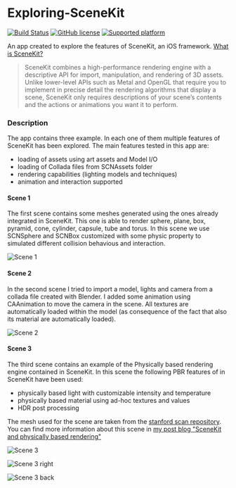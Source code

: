 # Exploring-SceneKit

[![Build Status](https://travis-ci.org/chicio/Exploring-SceneKit.svg?branch=master)](https://travis-ci.org/chicio/Exploring-SceneKit)
[![GitHub license](https://img.shields.io/badge/license-MIT-blue.svg)](https://raw.githubusercontent.com/chicio/Exploring-SceneKit/master/LICENSE.md)
[![Supported platform](https://img.shields.io/badge/platforms-iOS-orange.svg)](https://img.shields.io/badge/platforms-iOS-orange.svg)

An app created to explore the features of SceneKit, an iOS framework. [What is SceneKit?](https://developer.apple.com/reference/scenekit "What is Scenekit?")
> SceneKit combines a high-performance rendering engine with a descriptive API for import, manipulation, and rendering of 3D assets. Unlike lower-level APIs such as Metal and OpenGL that require you to implement in precise detail the rendering algorithms that display a scene, SceneKit only requires descriptions of your scene’s contents and the actions or animations you want it to perform.


### Description

The app contains three example. In each one of them multiple features of SceneKit has been explored. The main features tested in this app are:
* loading of assets using art assets and Model I/O
* loading of Collada files from SCNAssets folder
* rendering capabilities (lighting models and techniques)
* animation and interaction supported

#### Scene 1
The first scene contains some meshes generated using the ones already integrated in SceneKit. This one is able to render sphere, plane, box, pyramid, cone, cylinder, capsule, tube and torus. In this scene we use SCNSphere and SCNBox customized with some physic property to simulated different collision behavious and interaction. 

![Scene 1](https://raw.githubusercontent.com/chicio/Exploring-SceneKit/master/Screenshots/blinn-phong-scene.jpg)

#### Scene 2
In the second scene I tried to import a model, lights and camera from a collada file created with Blender. I added some animation using CAAnimation to move the camera in the scene. All textures are automatically loaded within the model (as consequence of the fact that also its material are automatically loaded).

![Scene 2](https://raw.githubusercontent.com/chicio/Exploring-SceneKit/master/Screenshots/collada-scene.jpg)

#### Scene 3
The third scene contains an example of the Physically based rendering engine contained in SceneKit. In this scene the following PBR features of in SceneKit have been used:

* physically based light with customizable intensity and temperature
* physically based material using ad-hoc textures and values
* HDR post processing

The mesh used for the scene are taken from the [stanford scan repository](http://graphics.stanford.edu/data/3Dscanrep/ "stanford scan repository"). You can find more information about this scene in [my post blog "SceneKit and physically based rendering"](http://www.fabrizioduroni.it/2018/01/03/scene-kit-physically-based-rendering.html "SceneKit and physically based rendering" )

![Scene 3](https://raw.githubusercontent.com/chicio/Exploring-SceneKit/master/Screenshots/physically-based-rendering-scene.jpg)

![Scene 3 right](https://raw.githubusercontent.com/chicio/Exploring-SceneKit/master/Screenshots/physically-based-rendering-scene-right.jpg)

![Scene 3 back](https://raw.githubusercontent.com/chicio/Exploring-SceneKit/master/Screenshots/physically-based-rendering-scene-back.jpg)
